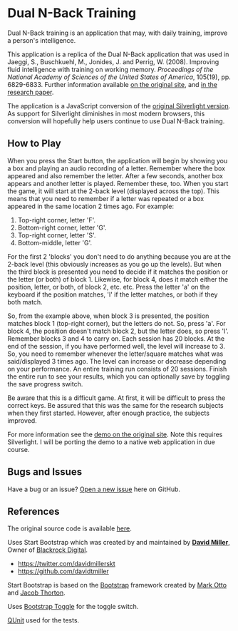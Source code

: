 # Dual N-Back Training

Dual N-Back training is an application that may, with daily training, improve a person's intelligence.

This application is a replica of the Dual N-Back application that was used in Jaeggi, S., Buschkuehl, M., Jonides, J. and Perrig, W. (2008). Improving fluid intelligence with training on working memory. *Proceedings of the National Academy of Sciences of the United States of America*, 105(19), pp. 6829-6833. Further information available [on the original site](http://www.soakyourhead.com/Research.aspx), and [in the research paper](http://www.pnas.org/content/105/19/6829.abstract).

The application is a JavaScript conversion of the [original Silverlight version](http://www.soakyourhead.com/dual-n-back.aspx). As support for Silverlight diminishes in most modern browsers, this conversion will hopefully help users continue to use Dual N-Back training.
                    
## How to Play

When you press the Start button, the application will begin by showing you a box and playing an audio recording of a letter. Remember where the box appeared and also remember the letter. After a few seconds, another box appears and another letter is played. Remember these, too. When you start the game, it will start at the 2-back level (displayed across the top). This means that you need to remember if a letter was repeated or a box appeared in the same location 2 times ago. For example: 
1. Top-right corner, letter 'F'.
2. Bottom-right corner, letter 'G'.
3. Top-right corner, letter 'S'.
4. Bottom-middle, letter 'G'.

For the first 2 'blocks' you don't need to do anything because you are at the 2-back level (this obviously increases as you go up the levels). But when the third block is presented you need to decide if it matches the position or the letter (or both) of block 1. Likewise, for block 4, does it match either the position, letter, or both, of block 2, etc. etc. Press the letter 'a' on the keyboard if the position matches, 'l' if the letter matches, or both if they both match.

So, from the example above, when block 3 is presented, the position matches block 1 (top-right corner), but the letters do not. So, press 'a'. For block 4, the position doesn't match block 2, but the letter does, so press 'l'. Remember blocks 3 and 4 to carry on. Each session has 20 blocks. At the end of the session, if you have performed well, the level will increase to 3. So, you need to remember whenever the letter/square matches what was said/displayed 3 times ago. The level can increase or decrease depending on your performance. An entire training run consists of 20 sessions. Finish the entire run to see your results, which you can optionally save by toggling the save progress switch.

Be aware that this is a difficult game. At first, it will be difficult to press the correct keys. Be assured that this was the same for the research subjects when they first started. However, after enough practice, the subjects improved.

For more information see the [demo on the original site](http://www.soakyourhead.com/dual-n-back.aspx). Note this requires Silverlight. I will be porting the demo to a native web application in due course.

## Bugs and Issues

Have a bug or an issue? [Open a new issue](https://github.com/Poc275/NBack/issues) here on GitHub.

## References

The original source code is available [here](http://www.soakyourhead.com/dual-n-back-open-source.aspx).

Uses Start Bootstrap which was created by and maintained by **[David Miller](http://davidmiller.io/)**, Owner of [Blackrock Digital](http://blackrockdigital.io/).

* https://twitter.com/davidmillerskt
* https://github.com/davidtmiller

Start Bootstrap is based on the [Bootstrap](http://getbootstrap.com/) framework created by [Mark Otto](https://twitter.com/mdo) and [Jacob Thorton](https://twitter.com/fat).

Uses [Bootstrap Toggle](http://www.bootstraptoggle.com/) for the toggle switch.

[QUnit](https://qunitjs.com/) used for the tests.